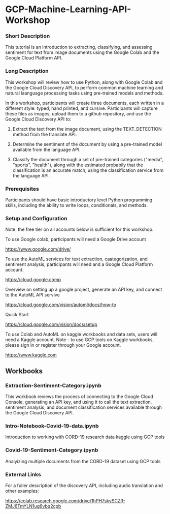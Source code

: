 # GCP-Machine-Learning-API-Workshop

### Short Description
This tutorial is an introduction to extracting, classifying, and assessing sentiment for text from image documents using the Google Colab and the Google Cloud Platform API.

### Long Description
This workshop will review how to use Python, along with Google Colab and the Google Cloud Discovery API, to perform common machine learning and natural laanguage processing tasks using pre-trained models and methods.

In this workshop, participants will create three documents, each written in a different style: typed, hand printed, and cursive. Participants will capture these files as images, upload them to a github repository, and use the Google Cloud Discovery API to:

1) Extract the text from the image document, using the TEXT_DETECTION method from the translate API.

2) Determine the sentiment of the document by using a pre-trained model available from the language API.

3) Classify the document through a set of pre-trained categories ("media", "sports", "health"), along with the estimated probabily that the classification is an accurate match, using the classification service from the language API.

### Prerequisites

Participants should have basic introductory level Python programming skills, including the ability to write loops, conditionals, and methods.

### Setup and Configuration

Note: the free tier on all accounts below is sufficient for this workshop. 

To use Google colab, participants will need a Google Drive account 

https://www.google.com/drive/

To use the AutoML services for text extraction, caategorization, and sentiment analysis, participants will need and a Google Cloud Platform account. 

https://cloud.google.comp 

Overview on setting up a google project, generate an API key, and connect to the AutoML API servive

https://cloud.google.com/vision/automl/docs/how-to

Quick Start

https://cloud.google.com/vision/docs/setup

To use Colab and AutoML on kaggle workbooks and data sets, users will need a Kaggle account. Note - to use GCP tools on Kaggle workbooks, please sign in or register through your Google account. 

https://www.kaggle.com


## Workbooks

### Extraction-Sentiment-Category.ipynb

This workbook reviews the process of connecting to the Google Cloud Console, generating an API key, and using it to call the text extraction, sentiment analysis, and document classification services available through the Google Cloud Discovery API.

### Intro-Notebook-Covid-19-data.ipynb

Introduction to working with CORD-19 research data kaggle using GCP tools

### Covid-19-Sentiment-Category.ipynb

Analyizing multiple documents from the CORD-19 dataset using GCP tools

### External Links

For a fuller description of the discovery API, including audio translation and other examples:

https://colab.research.google.com/drive/1hPH7skySCZR-ZMJ6TmYLN1ug6vbq2cpb

